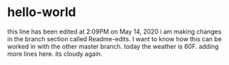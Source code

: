 # hello-world
this line has been edited at 2:09PM on May 14, 2020
i am making changes in the branch section called Readme-edits. I want to know how this can be worked in with the other master branch.
today the weather is 60F.
adding more lines here.
its cloudy again. 
